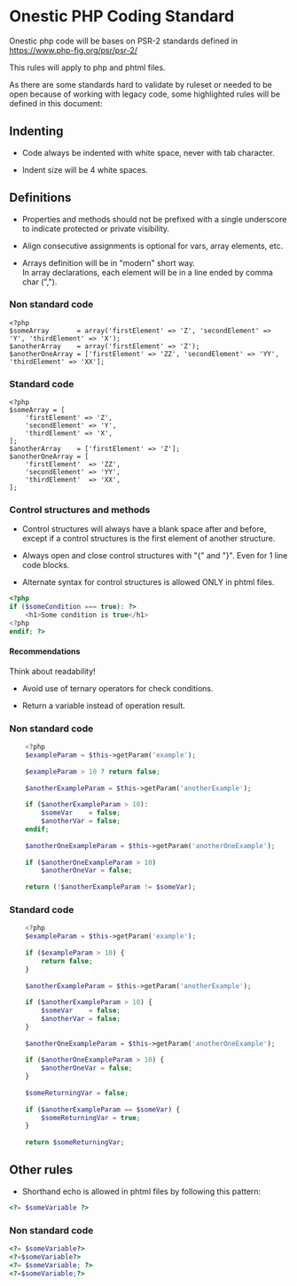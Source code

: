 # Onestic PHP Coding Standard

Onestic php code will be bases on PSR-2 standards defined in https://www.php-fig.org/psr/psr-2/
 
This rules will apply to php and phtml files.

As there are some standards hard to validate by ruleset or needed to be open because of working with legacy code, some highlighted rules will be defined in this document:

## Indenting

* Code always be indented with white space, never with tab character.  

* Indent size will be 4 white spaces.

## Definitions

* Properties and methods should not be prefixed with a single underscore to indicate protected or private visibility.

* Align consecutive assignments is optional for vars, array elements, etc.

* Arrays definition will be in "modern" short way.  
In array declarations, each element will be in a line ended by comma char (",").

### Non standard code

    <?php
    $someArray       = array('firstElement' => 'Z', 'secondElement' => 'Y', 'thirdElement' => 'X');
    $anotherArray    = array('firstElement' => 'Z');
    $anotherOneArray = ['firstElement' => 'ZZ', 'secondElement' => 'YY', 'thirdElement' => 'XX'];
    
### Standard code

    <?php    
    $someArray = [
        'firstElement' => 'Z',
        'secondElement' => 'Y',
        'thirdElement' => 'X',
    ];    
    $anotherArray    = ['firstElement' => 'Z'];
    $anotherOneArray = [
        'firstElement'  => 'ZZ',
        'secondElement' => 'YY',
        'thirdElement'  => 'XX',
    ];

### Control structures and methods

* Control structures will always have a blank space after and before, except if a control structures is the first element of another structure.
 
* Always open and close control structures with "{" and "}". Even for 1 line code blocks.

* Alternate syntax for control structures is allowed ONLY in phtml files.

```php
<?php
if ($someCondition === true): ?>
    <h1>Some condition is true</h1>
<?php
endif; ?> 
```

#### Recommendations

Think about readability!

* Avoid use of ternary operators for check conditions. 

* Return a variable instead of operation result.


### Non standard code

```php
    <?php
    $exampleParam = $this->getParam('example');
    
    $exampleParam > 10 ? return false;
    
    $anotherExampleParam = $this->getParam('anotherExample');
    
    if ($anotherExampleParam > 10):
        $someVar    = false;
        $anotherVar = false;
    endif;
    
    $anotherOneExampleParam = $this->getParam('anotherOneExample');
    
    if ($anotherOneExampleParam > 10)
        $anotherOneVar = false;
        
    return (!$anotherExampleParam != $someVar);     
```

### Standard code

```php
    <?php
    $exampleParam = $this->getParam('example');
    
    if ($exampleParam > 10) {
        return false;
    }
    
    $anotherExampleParam = $this->getParam('anotherExample');
    
    if ($anotherExampleParam > 10) {
        $someVar    = false;
        $anotherVar = false;
    }
    
    $anotherOneExampleParam = $this->getParam('anotherOneExample');
    
    if ($anotherOneExampleParam > 10) {
        $anotherOneVar = false;
    }
    
    $someReturningVar = false;
    
    if ($anotherExampleParam == $someVar) {
        $someReturningVar = true;
    }
    
    return $someReturningVar;
```

## Other rules 

* Shorthand echo is allowed in phtml files by following this pattern:
```php
<?= $someVariable ?>

```

### Non standard code
```php
<?= $someVariable?>
<?=$someVariable?>
<?= $someVariable; ?>
<?=$someVariable;?>
```

